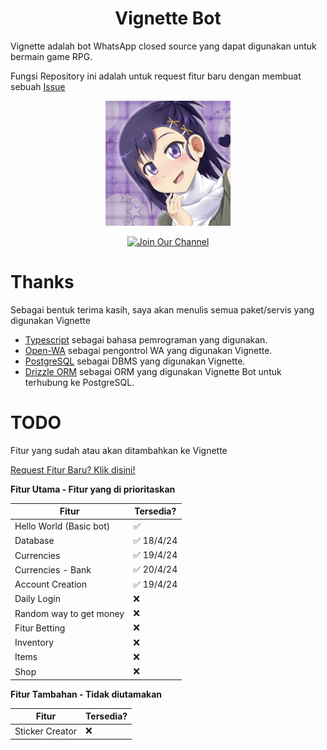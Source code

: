 <div align="center">
    <h1>Vignette Bot</h1>
</div>

Vignette adalah bot WhatsApp closed source yang dapat digunakan untuk bermain game RPG.

Fungsi Repository ini adalah untuk request fitur baru dengan membuat sebuah [Issue](https://github.com/BbayuGt/Vignette-bot-todo/issues)

<div align="center">
    <img src="./images/vignette.jpg" alt="Foto Vignette" width="200">
</div>

<div align="center">

[![Join Our Channel][whatsapp-shield]][whatsapp-link]

</div>

# Thanks

Sebagai bentuk terima kasih, saya akan menulis semua paket/servis yang digunakan Vignette

* [Typescript](https://github.com/microsoft/TypeScript) sebagai bahasa pemrograman yang digunakan.
* [Open-WA](https://github.com/open-wa/wa-automate-nodejs) sebagai pengontrol WA yang digunakan Vignette.
* [PostgreSQL](https://www.postgresql.org/) sebagai DBMS yang digunakan Vignette.
* [Drizzle ORM](https://github.com/drizzle-team/drizzle-orm) sebagai ORM yang digunakan Vignette Bot untuk terhubung ke PostgreSQL.

# TODO

Fitur yang sudah atau akan ditambahkan ke Vignette

[Request Fitur Baru? Klik disini!](https://github.com/BbayuGt/Vignette-bot-todo/issues)

**Fitur Utama - Fitur yang di prioritaskan**

| Fitur | Tersedia? |
| --- | --- |
| Hello World (Basic bot) | ✅ |
| Database | ✅ 18/4/24 |
| Currencies | ✅ 19/4/24 |
| Currencies - Bank | ✅ 20/4/24 |
| Account Creation | ✅ 19/4/24 | 
| Daily Login | ❌ |
| Random way to get money | ❌ |
| Fitur Betting | ❌ |
| Inventory | ❌ |
| Items | ❌ |
| Shop | ❌ |

**Fitur Tambahan - Tidak diutamakan**

| Fitur | Tersedia? |
| --- | --- |
| Sticker Creator | ❌ |

[whatsapp-shield]: https://img.shields.io/badge/Join_Our_Channel-black?logo=whatsapp
[whatsapp-link]: https://chat.whatsapp.com/EM7gnPombJ87ktPCj8dTeD
